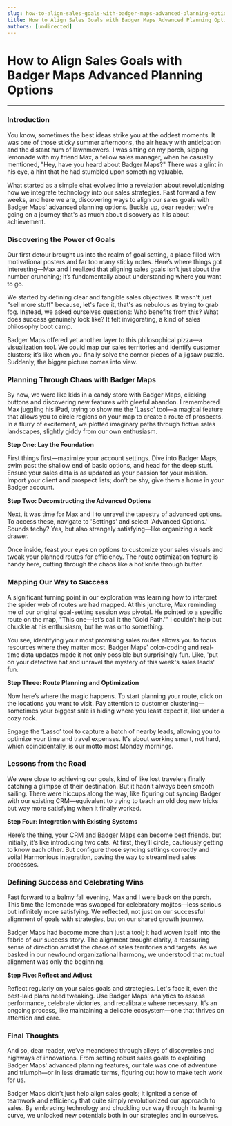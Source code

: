 ```yaml
---
slug: how-to-align-sales-goals-with-badger-maps-advanced-planning-options
title: How to Align Sales Goals with Badger Maps Advanced Planning Options
authors: [undirected]
---
```



# How to Align Sales Goals with Badger Maps Advanced Planning Options

---

### Introduction

You know, sometimes the best ideas strike you at the oddest moments. It was one of those sticky summer afternoons, the air heavy with anticipation and the distant hum of lawnmowers. I was sitting on my porch, sipping lemonade with my friend Max, a fellow sales manager, when he casually mentioned, "Hey, have you heard about Badger Maps?" There was a glint in his eye, a hint that he had stumbled upon something valuable. 

What started as a simple chat evolved into a revelation about revolutionizing how we integrate technology into our sales strategies. Fast forward a few weeks, and here we are, discovering ways to align our sales goals with Badger Maps' advanced planning options. Buckle up, dear reader; we're going on a journey that's as much about discovery as it is about achievement.

### Discovering the Power of Goals

Our first detour brought us into the realm of goal setting, a place filled with motivational posters and far too many sticky notes. Here’s where things got interesting—Max and I realized that aligning sales goals isn’t just about the number crunching; it’s fundamentally about understanding where you want to go.

We started by defining clear and tangible sales objectives. It wasn't just "sell more stuff" because, let's face it, that's as nebulous as trying to grab fog. Instead, we asked ourselves questions: Who benefits from this? What does success genuinely look like? It felt invigorating, a kind of sales philosophy boot camp.

Badger Maps offered yet another layer to this philosophical pizza—a visualization tool. We could map our sales territories and identify customer clusters; it’s like when you finally solve the corner pieces of a jigsaw puzzle. Suddenly, the bigger picture comes into view. 

### Planning Through Chaos with Badger Maps

By now, we were like kids in a candy store with Badger Maps, clicking buttons and discovering new features with gleeful abandon. I remembered Max juggling his iPad, trying to show me the 'Lasso' tool—a magical feature that allows you to circle regions on your map to create a route of prospects. In a flurry of excitement, we plotted imaginary paths through fictive sales landscapes, slightly giddy from our own enthusiasm.

**Step One: Lay the Foundation**

First things first—maximize your account settings. Dive into Badger Maps, swim past the shallow end of basic options, and head for the deep stuff. Ensure your sales data is as updated as your passion for your mission. Import your client and prospect lists; don’t be shy, give them a home in your Badger account.

**Step Two: Deconstructing the Advanced Options**

Next, it was time for Max and I to unravel the tapestry of advanced options. To access these, navigate to 'Settings' and select 'Advanced Options.' Sounds techy? Yes, but also strangely satisfying—like organizing a sock drawer.

Once inside, feast your eyes on options to customize your sales visuals and tweak your planned routes for efficiency. The route optimization feature is handy here, cutting through the chaos like a hot knife through butter.

### Mapping Our Way to Success

A significant turning point in our exploration was learning how to interpret the spider web of routes we had mapped. At this juncture, Max reminding me of our original goal-setting session was pivotal. He pointed to a specific route on the map, "This one—let’s call it the 'Gold Path.'" I couldn’t help but chuckle at his enthusiasm, but he was onto something.

You see, identifying your most promising sales routes allows you to focus resources where they matter most. Badger Maps' color-coding and real-time data updates made it not only possible but surprisingly fun. Like, 'put on your detective hat and unravel the mystery of this week's sales leads' fun.

**Step Three: Route Planning and Optimization**

Now here’s where the magic happens. To start planning your route, click on the locations you want to visit. Pay attention to customer clustering—sometimes your biggest sale is hiding where you least expect it, like under a cozy rock.

Engage the ‘Lasso’ tool to capture a batch of nearby leads, allowing you to optimize your time and travel expenses. It's about working smart, not hard, which coincidentally, is our motto most Monday mornings.

### Lessons from the Road

We were close to achieving our goals, kind of like lost travelers finally catching a glimpse of their destination. But it hadn’t always been smooth sailing. There were hiccups along the way, like figuring out syncing Badger with our existing CRM—equivalent to trying to teach an old dog new tricks but way more satisfying when it finally worked.

**Step Four: Integration with Existing Systems**

Here’s the thing, your CRM and Badger Maps can become best friends, but initially, it’s like introducing two cats. At first, they’ll circle, cautiously getting to know each other. But configure those syncing settings correctly and voila! Harmonious integration, paving the way to streamlined sales processes.

### Defining Success and Celebrating Wins

Fast forward to a balmy fall evening, Max and I were back on the porch. This time the lemonade was swapped for celebratory mojitos—less serious but infinitely more satisfying. We reflected, not just on our successful alignment of goals with strategies, but on our shared growth journey. 

Badger Maps had become more than just a tool; it had woven itself into the fabric of our success story. The alignment brought clarity, a reassuring sense of direction amidst the chaos of sales territories and targets. As we basked in our newfound organizational harmony, we understood that mutual alignment was only the beginning.

**Step Five: Reflect and Adjust**

Reflect regularly on your sales goals and strategies. Let's face it, even the best-laid plans need tweaking. Use Badger Maps' analytics to assess performance, celebrate victories, and recalibrate where necessary. It’s an ongoing process, like maintaining a delicate ecosystem—one that thrives on attention and care.

### Final Thoughts

And so, dear reader, we’ve meandered through alleys of discoveries and highways of innovations. From setting robust sales goals to exploiting Badger Maps' advanced planning features, our tale was one of adventure and triumph—or in less dramatic terms, figuring out how to make tech work for us.

Badger Maps didn't just help align sales goals; it ignited a sense of teamwork and efficiency that quite simply revolutionized our approach to sales. By embracing technology and chuckling our way through its learning curve, we unlocked new potentials both in our strategies and in ourselves.